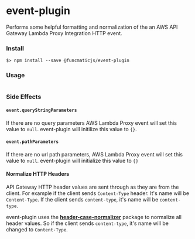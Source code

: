 # event-plugin
Performs some helpful formatting and normalization of the an AWS API Gateway Lambda Proxy Integration HTTP event.


### Install

```
$> npm install --save @funcmaticjs/event-plugin
```

### Usage

```js


```

### Side Effects

#### `event.queryStringParameters`

If there are no query parameters AWS Lambda Proxy event will set this value to `null`. event-plugin will initilize this value to `{}`.

#### `event.pathParameters`

If there are no url path parameters, AWS Lambda Proxy event will set this value to `null`. event-plugin will initialize this value to `{}`

#### Normalize HTTP Headers

API Gateway HTTP header values are sent through as they are from the client. For example if the client sends `Content-Type` header. It's name will be `Content-Type`. If the client sends `content-type`, it's name will be `content-type`. 

event-plugin uses the **[header-case-normalizer](https://github.com/marten-de-vries/header-case-normalizer)** package to normalize all header values. So if the client sends `content-type`, it's name will be changed to `Content-Type`. 
